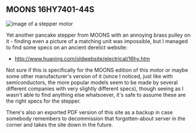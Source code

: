 ## MOONS 16HY7401-44S

![image of a stepper motor]()

Yet another pancake stepper from MOONS with an annoying brass pulley on it - finding even a picture of a matching unit was impossible, but I managed to find some specs on an ancient derelict website:

 - http://www.huaning.com/oldwebsite/electrical/16hy.htm

Not sure if this is specifically for the MOONS edition of this motor or maybe some other manufacturer's version of it (since I noticed, just like with semiconductors, the more popular models seem to be made by several different companies with very slightly different specs), though seeing as I wasn't able to find anything else whatsoever, it's safe to assume these are the right specs for the stepper.

There's also an exported PDF version of this site as a backup in case somebody remembers to decommission that forgotten-about server in the corner and takes the site down in the future.
